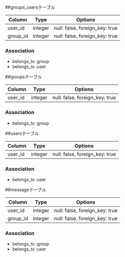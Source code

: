 
##groups_usersテーブル

|Column|Type|Options|
|------|----|-------|
|user_id|integer|null: false, foreign_key: true|
|group_id|integer|null: false, foreign_key: true|

### Association
- belongs_to :group
- belongs_to :user


 ##groupsテーブル

|Column|Type|Options|
|------|----|-------|
|user_id|integer|null: false, foreign_key: true|

### Association
- belongs_to :group

##usersテーブル

|Column|Type|Options|
|------|----|-------|
|user_id|integer|null: false, foreign_key: true|


### Association
- belongs_to :user

##messageテーブル

|Column|Type|Options|
|------|----|-------|
|user_id|integer|null: false, foreign_key: true|
|group_id|integer|null: false, foreign_key: true|

### Association
- belongs_to :group
- belongs_to :user
